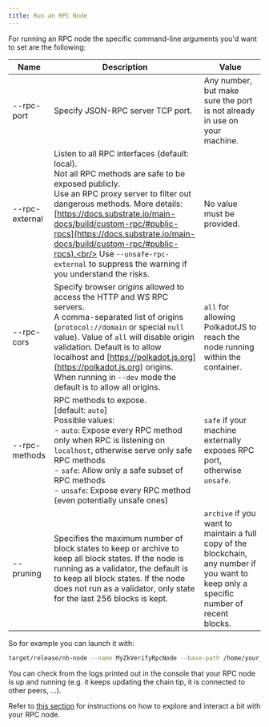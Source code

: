 ```yaml
---
title: Run an RPC Node
---
```


For running an RPC node the specific command-line arguments you'd want to set are the following:

| Name            | Description                                                                                                                                                                                                 | Value                                                                     |
| -------------   | ----------------------------------------------------------------------------------------------------------------------------------------------------------------------------------------------------------- | ------------------------------------------------------------------------- |
| --rpc-port      | Specify JSON-RPC server TCP port.                                                                                                                                                                           | Any number, but make sure the port is not already in use on your machine. |
| --rpc-external  | Listen to all RPC interfaces (default: local).<br/> Not all RPC methods are safe to be exposed publicly.<br/> Use an RPC proxy server to filter out dangerous methods. More details: [https://docs.substrate.io/main-docs/build/custom-rpc/#public-rpcs](https://docs.substrate.io/main-docs/build/custom-rpc/#public-rpcs).<br/> Use `--unsafe-rpc-external` to suppress the warning if you understand the risks. | No value must be provided. |
| --rpc-cors      | Specify browser *origins* allowed to access the HTTP and WS RPC servers.<br/> A comma-separated list of origins (`protocol://domain` or special `null` value). Value of `all` will disable origin validation. Default is to allow localhost and [https://polkadot.js.org](<https://polkadot.js.org>) origins. When running in `--dev` mode the default is to allow all origins. | `all` for allowing PolkadotJS to reach the node running within the container. |
| --rpc-methods   | RPC methods to expose. <br/> [default: `auto`]<br/> Possible values:<br/> - `auto`: Expose every RPC method only when RPC is listening on `localhost`, otherwise serve only safe RPC methods<br/> - `safe`: Allow only a safe subset of RPC methods<br/> - `unsafe`: Expose every RPC method (even potentially unsafe ones) | `safe` if your machine externally exposes RPC port, otherwise `unsafe`. |
| --pruning       | Specifies the maximum number of block states to keep or archive to keep all block states. If the node is running as a validator, the default is to keep all block states. If the node does not run as a validator, only state for the last 256 blocks is kept. | `archive` if you want to maintain a full copy of the blockchain, any number if you want to keep only a specific number of recent blocks. |

So for example you can launch it with:

```bash
target/release/nh-node --name MyZkVerifyRpcNode --base-path /home/your_user/rpc_node_data --chain test --port 30555 --rpc-port 9944 --rpc-external --rpc-cors all --rpc-methods safe --pruning archive
```

You can check from the logs printed out in the console that your RPC node is up and running (e.g. it keeps updating the chain tip, it is connected to other peers, ...).

Refer to [this section](../03-run_using_docker/02-run-rpc-node.md#Explore-and-Interact-with-the-Node) for instructions on how to explore and interact a bit with your RPC node.
